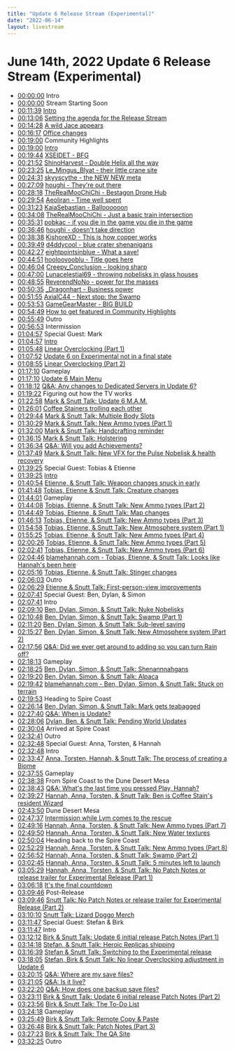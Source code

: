 ```yaml
---
title: "Update 6 Release Stream (Experimental)"
date: "2022-06-14"
layout: livestream
---
```

# June 14th, 2022 Update 6 Release Stream (Experimental)
* [00:00:00](https://youtu.be/Z6bo0pjYghk?t=0) Intro
* [00:00:00](https://youtu.be/Z6bo0pjYghk?t=0) Stream Starting Soon
* [00:11:39](https://youtu.be/Z6bo0pjYghk?t=699) [Intro](./transcriptions/yt-Z6bo0pjYghk,699.7833333333333,786.810265.md)
* [00:13:06](https://youtu.be/Z6bo0pjYghk?t=786) [Setting the agenda for the Release Stream](./transcriptions/yt-Z6bo0pjYghk,786.810265,868.48164.md)
* [00:14:28](https://youtu.be/Z6bo0pjYghk?t=868) [A wild Jace appears](./transcriptions/yt-Z6bo0pjYghk,868.48164,977.707106.md)
* [00:16:17](https://youtu.be/Z6bo0pjYghk?t=977) [Office changes](./transcriptions/yt-Z6bo0pjYghk,977.707106,1140.43303.md)
* [00:19:00](https://youtu.be/Z6bo0pjYghk?t=1140) Community Highlights
* [00:19:00](https://youtu.be/Z6bo0pjYghk?t=1140) [Intro](./transcriptions/yt-Z6bo0pjYghk,1140.43303,1184.362162.md)
* [00:19:44](https://youtu.be/Z6bo0pjYghk?t=1184) [XSEIDET - BFG](./transcriptions/yt-Z6bo0pjYghk,1184.362162,1312.8433587563136.md)
* [00:21:52](https://youtu.be/Z6bo0pjYghk?t=1312) [ShinoHarvest - Double Helix all the way](./transcriptions/yt-Z6bo0pjYghk,1312.8433587563136,1405.627833.md)
* [00:23:25](https://youtu.be/Z6bo0pjYghk?t=1405) [Le_Mingus_Blyat - their little crane site](./transcriptions/yt-Z6bo0pjYghk,1405.627833,1471.265766.md)
* [00:24:31](https://youtu.be/Z6bo0pjYghk?t=1471) [skyyscythe - the NEW NEW meta](./transcriptions/yt-Z6bo0pjYghk,1471.265766,1629.63152.md)
* [00:27:09](https://youtu.be/Z6bo0pjYghk?t=1629) [houghi - They're out there](./transcriptions/yt-Z6bo0pjYghk,1629.63152,1698.478271.md)
* [00:28:18](https://youtu.be/Z6bo0pjYghk?t=1698) [TheRealMooChiChi - Bestagon Drone Hub](./transcriptions/yt-Z6bo0pjYghk,1698.478271,1794.804943.md)
* [00:29:54](https://youtu.be/Z6bo0pjYghk?t=1794) [Aeoliran - Time well spent](./transcriptions/yt-Z6bo0pjYghk,1794.804943,1883.2504181419226.md)
* [00:31:23](https://youtu.be/Z6bo0pjYghk?t=1883) [KaiaSebastian - Balloooooon](./transcriptions/yt-Z6bo0pjYghk,1883.2504181419226,2048.792976.md)
* [00:34:08](https://youtu.be/Z6bo0pjYghk?t=2048) [TheRealMooChiChi - Just a basic train intersection](./transcriptions/yt-Z6bo0pjYghk,2048.792976,2131.967888.md)
* [00:35:31](https://youtu.be/Z6bo0pjYghk?t=2131) [pobkac - if you die in the game you die in the game](./transcriptions/yt-Z6bo0pjYghk,2131.967888,2206.250704893599.md)
* [00:36:46](https://youtu.be/Z6bo0pjYghk?t=2206) [houghi - doesn't take direction](./transcriptions/yt-Z6bo0pjYghk,2206.250704893599,2318.9930316634927.md)
* [00:38:38](https://youtu.be/Z6bo0pjYghk?t=2318) [KishoreXD - This is how copper works](./transcriptions/yt-Z6bo0pjYghk,2318.9930316634927,2389.83759.md)
* [00:39:49](https://youtu.be/Z6bo0pjYghk?t=2389) [d4ddycool - blue crater shenanigans](./transcriptions/yt-Z6bo0pjYghk,2389.83759,2547.4166666666665.md)
* [00:42:27](https://youtu.be/Z6bo0pjYghk?t=2547) [eightpointsinblue - What a save!](./transcriptions/yt-Z6bo0pjYghk,2547.4333333333334,2691.712668.md)
* [00:44:51](https://youtu.be/Z6bo0pjYghk?t=2691) [hooloovooblu - Title goes here](./transcriptions/yt-Z6bo0pjYghk,2691.712668,2764.016666666667.md)
* [00:46:04](https://youtu.be/Z6bo0pjYghk?t=2764) [Creepy_Conclusion - looking sharp](./transcriptions/yt-Z6bo0pjYghk,2764.0333333333333,2820.724064.md)
* [00:47:00](https://youtu.be/Z6bo0pjYghk?t=2820) [Lunacelestial69 - throwing nobelisks in glass houses](./transcriptions/yt-Z6bo0pjYghk,2820.724064,2935.383333333333.md)
* [00:48:55](https://youtu.be/Z6bo0pjYghk?t=2935) [ReverendNoNo - power for the masses](./transcriptions/yt-Z6bo0pjYghk,2935.4,3035.0666666666666.md)
* [00:50:35](https://youtu.be/Z6bo0pjYghk?t=3035) [_Dragonhart - Business power](./transcriptions/yt-Z6bo0pjYghk,3035.0833333333335,3115.133333333333.md)
* [00:51:55](https://youtu.be/Z6bo0pjYghk?t=3115) [AxialC44 - Next stop: the Swamp](./transcriptions/yt-Z6bo0pjYghk,3115.15,3233.1666666666665.md)
* [00:53:53](https://youtu.be/Z6bo0pjYghk?t=3233) [GameGearMaster - BIG BUILD](./transcriptions/yt-Z6bo0pjYghk,3233.1833333333334,3289.797885.md)
* [00:54:49](https://youtu.be/Z6bo0pjYghk?t=3289) [How to get featured in Community Highlights](./transcriptions/yt-Z6bo0pjYghk,3289.797885,3349.8166666666666.md)
* [00:55:49](https://youtu.be/Z6bo0pjYghk?t=3349) Outro
* [00:56:53](https://youtu.be/Z6bo0pjYghk?t=3413) Intermission
* [01:04:57](https://youtu.be/Z6bo0pjYghk?t=3897) Special Guest: Mark
* [01:04:57](https://youtu.be/Z6bo0pjYghk?t=3897) [Intro](./transcriptions/yt-Z6bo0pjYghk,3897.05,3948.074682.md)
* [01:05:48](https://youtu.be/Z6bo0pjYghk?t=3948) [Linear Overclocking (Part 1)](./transcriptions/yt-Z6bo0pjYghk,3948.074682,4072.730606.md)
* [01:07:52](https://youtu.be/Z6bo0pjYghk?t=4072) [Update 6 on Experimental not in a final state](./transcriptions/yt-Z6bo0pjYghk,4072.730606,4135.148343.md)
* [01:08:55](https://youtu.be/Z6bo0pjYghk?t=4135) [Linear Overclocking (Part 2)](./transcriptions/yt-Z6bo0pjYghk,4135.148343,4630.361819.md)
* [01:17:10](https://youtu.be/Z6bo0pjYghk?t=4630) Gameplay
* [01:17:10](https://youtu.be/Z6bo0pjYghk?t=4630) [Update 6 Main Menu](./transcriptions/yt-Z6bo0pjYghk,4630.361819,4660.md)
* [01:18:12](https://youtu.be/Z6bo0pjYghk?t=4692) [Q&A: Any changes to Dedicated Servers in Update 6?](./transcriptions/yt-Z6bo0pjYghk,4692.516695,4762.732307.md)
* [01:19:22](https://youtu.be/Z6bo0pjYghk?t=4762) Figuring out how the TV works
* [01:22:58](https://youtu.be/Z6bo0pjYghk?t=4978) [Mark & Snutt Talk: Update 6 M.A.M.](./transcriptions/yt-Z6bo0pjYghk,4978.238237,5274.167479.md)
* [01:26:01](https://youtu.be/Z6bo0pjYghk?t=5161) [Coffee Stainers trolling each other](./transcriptions/yt-Z6bo0pjYghk,5161.84648,5173.709039764452.md)
* [01:29:44](https://youtu.be/Z6bo0pjYghk?t=5384) [Mark & Snutt Talk: Multiple Body Slots](./transcriptions/yt-Z6bo0pjYghk,5384.647315267558,5429.263761.md)
* [01:30:29](https://youtu.be/Z6bo0pjYghk?t=5429) [Mark & Snutt Talk: New Ammo types (Part 1)](./transcriptions/yt-Z6bo0pjYghk,5429.263761,5482.26162.md)
* [01:32:00](https://youtu.be/Z6bo0pjYghk?t=5520) [Mark & Snutt Talk: Handcrafting reminder](./transcriptions/yt-Z6bo0pjYghk,5520.390357,5634.143527.md)
* [01:36:15](https://youtu.be/Z6bo0pjYghk?t=5775) [Mark & Snutt Talk: Holstering](./transcriptions/yt-Z6bo0pjYghk,5775.547437,5794.547222.md)
* [01:36:34](https://youtu.be/Z6bo0pjYghk?t=5794) [Q&A: Will you add Achievements?](./transcriptions/yt-Z6bo0pjYghk,5794.547222,5807.542091.md)
* [01:37:49](https://youtu.be/Z6bo0pjYghk?t=5869) [Mark & Snutt Talk: New VFX for the Pulse Nobelisk & health recovery](./transcriptions/yt-Z6bo0pjYghk,5869.254179,5926.311953.md)
* [01:39:25](https://youtu.be/Z6bo0pjYghk?t=5965) Special Guest: Tobias & Etienne
* [01:39:25](https://youtu.be/Z6bo0pjYghk?t=5965) [Intro](./transcriptions/yt-Z6bo0pjYghk,5965.883333333333,6054.512350962104.md)
* [01:40:54](https://youtu.be/Z6bo0pjYghk?t=6054) [Etienne, & Snutt Talk: Weapon changes snuck in early](./transcriptions/yt-Z6bo0pjYghk,6054.512350962104,6108.120519.md)
* [01:41:48](https://youtu.be/Z6bo0pjYghk?t=6108) [Tobias, Etienne & Snutt Talk: Creature changes](./transcriptions/yt-Z6bo0pjYghk,6108.120519,6241.976654.md)
* [01:44:01](https://youtu.be/Z6bo0pjYghk?t=6241) Gameplay
* [01:44:08](https://youtu.be/Z6bo0pjYghk?t=6248) [Tobias, Etienne, & Snutt Talk: New Ammo types (Part 2)](./transcriptions/yt-Z6bo0pjYghk,6248.647373115271,6289.66688.md)
* [01:44:49](https://youtu.be/Z6bo0pjYghk?t=6289) [Tobias, Etienne, & Snutt Talk: Map changes](./transcriptions/yt-Z6bo0pjYghk,6289.66688,6373.193114.md)
* [01:46:13](https://youtu.be/Z6bo0pjYghk?t=6373) [Tobias, Etienne, & Snutt Talk: New Ammo types (Part 3)](./transcriptions/yt-Z6bo0pjYghk,6373.193114,6898.664301.md)
* [01:54:58](https://youtu.be/Z6bo0pjYghk?t=6898) [Tobias, Etienne, & Snutt Talk: New Atmosphere system (Part 1)](./transcriptions/yt-Z6bo0pjYghk,6898.664301,6925.322579.md)
* [01:55:25](https://youtu.be/Z6bo0pjYghk?t=6925) [Tobias, Etienne, & Snutt Talk: New Ammo types (Part 4)](./transcriptions/yt-Z6bo0pjYghk,6925.322579,7226.165107.md)
* [02:00:26](https://youtu.be/Z6bo0pjYghk?t=7226) [Tobias, Etienne, & Snutt Talk: New Ammo types (Part 5)](./transcriptions/yt-Z6bo0pjYghk,7226.165107,7361.624166137895.md)
* [02:02:41](https://youtu.be/Z6bo0pjYghk?t=7361) [Tobias, Etienne, & Snutt Talk: New Ammo types (Part 6)](./transcriptions/yt-Z6bo0pjYghk,7361.624166137895,7516.174063735765.md)
* [02:04:46](https://youtu.be/Z6bo0pjYghk?t=7486) [blamehannah.com - Tobias, Etienne, & Snutt Talk: Looks like Hannah's been here](./transcriptions/yt-Z6bo0pjYghk,7486.864999,7516.174063735765.md)
* [02:05:16](https://youtu.be/Z6bo0pjYghk?t=7516) [Tobias, Etienne, & Snutt Talk: Stinger changes](./transcriptions/yt-Z6bo0pjYghk,7516.174063735765,7553.63476.md)
* [02:06:03](https://youtu.be/Z6bo0pjYghk?t=7563) Outro
* [02:06:29](https://youtu.be/Z6bo0pjYghk?t=7589) [Etienne & Snutt Talk: First-person-view improvements](./transcriptions/yt-Z6bo0pjYghk,7589.446724349895,7642.892665033142.md)
* [02:07:41](https://youtu.be/Z6bo0pjYghk?t=7661) Special Guest: Ben, Dylan, & Simon
* [02:07:41](https://youtu.be/Z6bo0pjYghk?t=7661) Intro
* [02:09:10](https://youtu.be/Z6bo0pjYghk?t=7750) [Ben, Dylan, Simon, & Snutt Talk: Nuke Nobelisks](./transcriptions/yt-Z6bo0pjYghk,7750.400283043454,7848.671851.md)
* [02:10:48](https://youtu.be/Z6bo0pjYghk?t=7848) [Ben, Dylan, Simon, & Snutt Talk: Swamp (Part 1)](./transcriptions/yt-Z6bo0pjYghk,7848.671851,7880.700814.md)
* [02:11:20](https://youtu.be/Z6bo0pjYghk?t=7880) [Ben, Dylan, Simon, & Snutt Talk: Sub-level saving](./transcriptions/yt-Z6bo0pjYghk,7880.700814,8119.876516.md)
* [02:15:27](https://youtu.be/Z6bo0pjYghk?t=8127) [Ben, Dylan, Simon, & Snutt Talk: New Atmosphere system (Part 2)](./transcriptions/yt-Z6bo0pjYghk,8127.107961730213,8276.579761613913.md)
* [02:17:56](https://youtu.be/Z6bo0pjYghk?t=8276) [Q&A: Did we ever get around to adding so you can turn Rain off?](./transcriptions/yt-Z6bo0pjYghk,8276.579761613913,8293.536733681256.md)
* [02:18:13](https://youtu.be/Z6bo0pjYghk?t=8293) Gameplay
* [02:18:25](https://youtu.be/Z6bo0pjYghk?t=8305) [Ben, Dylan, Simon, & Snutt Talk: Shenannnahgans](./transcriptions/yt-Z6bo0pjYghk,8305.051700759544,8360.260447025314.md)
* [02:19:20](https://youtu.be/Z6bo0pjYghk?t=8360) [Ben, Dylan, Simon, & Snutt Talk: Alpaca](./transcriptions/yt-Z6bo0pjYghk,8360.260447025314,8382.181263.md)
* [02:19:42](https://youtu.be/Z6bo0pjYghk?t=8382) [blamehannah.com - Ben, Dylan, Simon, & Snutt Talk: Stuck on terrain](./transcriptions/yt-Z6bo0pjYghk,8382.181263,8393.711847.md)
* [02:19:53](https://youtu.be/Z6bo0pjYghk?t=8393) Heading to Spire Coast
* [02:26:14](https://youtu.be/Z6bo0pjYghk?t=8774) [Ben, Dylan, Simon, & Snutt Talk: Mark gets teabagged](./transcriptions/yt-Z6bo0pjYghk,8774.878131481233,8803.197909.md)
* [02:27:40](https://youtu.be/Z6bo0pjYghk?t=8860) [Q&A: When is Update?](./transcriptions/yt-Z6bo0pjYghk,8860.29394891813,8878.897685.md)
* [02:28:06](https://youtu.be/Z6bo0pjYghk?t=8886) [Dylan, Ben, & Snutt Talk: Pending World Updates](./transcriptions/yt-Z6bo0pjYghk,8886.005450750474,9004.46764630931.md)
* [02:30:04](https://youtu.be/Z6bo0pjYghk?t=9004) Arrived at Spire Coast
* [02:32:41](https://youtu.be/Z6bo0pjYghk?t=9161) Outro
* [02:32:48](https://youtu.be/Z6bo0pjYghk?t=9168) Special Guest: Anna, Torsten, & Hannah
* [02:32:48](https://youtu.be/Z6bo0pjYghk?t=9168) Intro
* [02:33:47](https://youtu.be/Z6bo0pjYghk?t=9227) [Anna, Torsten, Hannah, & Snutt Talk: The process of creating a Biome](./transcriptions/yt-Z6bo0pjYghk,9227.432111585491,9475.321543130778.md)
* [02:37:55](https://youtu.be/Z6bo0pjYghk?t=9475) Gameplay
* [02:38:38](https://youtu.be/Z6bo0pjYghk?t=9518) From Spire Coast to the Dune Desert Mesa
* [02:38:43](https://youtu.be/Z6bo0pjYghk?t=9523) [Q&A: What's the last time you pressed Play, Hannah?](./transcriptions/yt-Z6bo0pjYghk,9523.688078239968,9567.631431211938.md)
* [02:39:27](https://youtu.be/Z6bo0pjYghk?t=9567) [Hannah, Anna, Torsten, & Snutt Talk: Ben is Coffee Stain's resident Wizard](./transcriptions/yt-Z6bo0pjYghk,9567.631431211938,9592.447603.md)
* [02:43:50](https://youtu.be/Z6bo0pjYghk?t=9830) Dune Desert Mesa
* [02:47:37](https://youtu.be/Z6bo0pjYghk?t=10057) [Intermission while Lym comes to the rescue](./transcriptions/yt-Z6bo0pjYghk,10057.633333333333,10156.242717564744.md)
* [02:49:16](https://youtu.be/Z6bo0pjYghk?t=10156) [Hannah, Anna, Torsten, & Snutt Talk: New Ammo types (Part 7)](./transcriptions/yt-Z6bo0pjYghk,10156.242717564744,10190.03842753694.md)
* [02:49:50](https://youtu.be/Z6bo0pjYghk?t=10190) [Hannah, Anna, Torsten, & Snutt Talk: New Water textures](./transcriptions/yt-Z6bo0pjYghk,10190.03842753694,10204.502641.md)
* [02:50:04](https://youtu.be/Z6bo0pjYghk?t=10204) Heading back to the Spire Coast
* [02:52:29](https://youtu.be/Z6bo0pjYghk?t=10349) [Hannah, Anna, Torsten, & Snutt Talk: New Ammo types (Part 8)](./transcriptions/yt-Z6bo0pjYghk,10349.995612388688,10612.487054.md)
* [02:56:52](https://youtu.be/Z6bo0pjYghk?t=10612) [Hannah, Anna, Torsten, & Snutt Talk: Swamp (Part 2)](./transcriptions/yt-Z6bo0pjYghk,10612.487054,10965.503248.md)
* [03:02:45](https://youtu.be/Z6bo0pjYghk?t=10965) [Hannah, Anna, Torsten, & Snutt Talk: 5 minutes left to launch](./transcriptions/yt-Z6bo0pjYghk,10965.503248,11129.395503.md)
* [03:05:29](https://youtu.be/Z6bo0pjYghk?t=11129) [Hannah, Anna, Torsten, & Snutt Talk: No Patch Notes or release trailer for Experimental Release (Part 1)](./transcriptions/yt-Z6bo0pjYghk,11129.395503,11178.812064025835.md)
* [03:06:18](https://youtu.be/Z6bo0pjYghk?t=11178) [It's the final countdown](./transcriptions/yt-Z6bo0pjYghk,11178.812064025835,11386.312668.md)
* [03:09:46](https://youtu.be/Z6bo0pjYghk?t=11386) Post-Release
* [03:09:46](https://youtu.be/Z6bo0pjYghk?t=11386) [Snutt Talk: No Patch Notes or release trailer for Experimental Release (Part 2)](./transcriptions/yt-Z6bo0pjYghk,11386.312668,11409.830664.md)
* [03:10:10](https://youtu.be/Z6bo0pjYghk?t=11410) [Snutt Talk: Lizard Doggo Merch](./transcriptions/yt-Z6bo0pjYghk,11410.623226,11507.083333333334.md)
* [03:11:47](https://youtu.be/Z6bo0pjYghk?t=11507) Special Guest: Stefan & Birk
* [03:11:47](https://youtu.be/Z6bo0pjYghk?t=11507) Intro
* [03:12:12](https://youtu.be/Z6bo0pjYghk?t=11532) [Birk & Snutt Talk: Update 6 initial release Patch Notes (Part 1)](./transcriptions/yt-Z6bo0pjYghk,11532.219201680113,11658.757419.md)
* [03:14:18](https://youtu.be/Z6bo0pjYghk?t=11658) [Stefan, & Snutt Talk: Heroic Replicas shipping](./transcriptions/yt-Z6bo0pjYghk,11658.757419,11799.808154328772.md)
* [03:16:39](https://youtu.be/Z6bo0pjYghk?t=11799) [Stefan & Snutt Talk: Switching to the Experimental release](./transcriptions/yt-Z6bo0pjYghk,11799.808154328772,11885.578509564815.md)
* [03:18:05](https://youtu.be/Z6bo0pjYghk?t=11885) [Stefan, Birk & Snutt Talk: No linear Overclocking adjustment in Update 6](./transcriptions/yt-Z6bo0pjYghk,11885.578509564815,12015.144401285379.md)
* [03:20:15](https://youtu.be/Z6bo0pjYghk?t=12015) [Q&A: Where are my save files?](./transcriptions/yt-Z6bo0pjYghk,12015.144401285379,12065.79417320965.md)
* [03:21:05](https://youtu.be/Z6bo0pjYghk?t=12065) [Q&A: Is it live?](./transcriptions/yt-Z6bo0pjYghk,12065.79417320965,12140.575992.md)
* [03:22:20](https://youtu.be/Z6bo0pjYghk?t=12140) [Q&A: How does one backup save files?](./transcriptions/yt-Z6bo0pjYghk,12140.575992,12189.344749108253.md)
* [03:23:11](https://youtu.be/Z6bo0pjYghk?t=12191) [Birk & Snutt Talk: Update 6 initial release Patch Notes (Part 2)](./transcriptions/yt-Z6bo0pjYghk,12191.890509,12236.083333333334.md)
* [03:23:56](https://youtu.be/Z6bo0pjYghk?t=12236) [Birk & Snutt Talk: The To-Do List](./transcriptions/yt-Z6bo0pjYghk,12236.083333333334,12349.200313.md)
* [03:24:18](https://youtu.be/Z6bo0pjYghk?t=12258) Gameplay
* [03:25:49](https://youtu.be/Z6bo0pjYghk?t=12349) [Birk & Snutt Talk: Remote Copy & Paste](./transcriptions/yt-Z6bo0pjYghk,12349.200313,12408.3994536901.md)
* [03:26:48](https://youtu.be/Z6bo0pjYghk?t=12408) [Birk & Snutt Talk: Patch Notes (Part 3)](./transcriptions/yt-Z6bo0pjYghk,12408.3994536901,12443.883891.md)
* [03:27:23](https://youtu.be/Z6bo0pjYghk?t=12443) [Birk & Snutt Talk: The QA Site](./transcriptions/yt-Z6bo0pjYghk,12443.883891,12745.175684365211.md)
* [03:32:25](https://youtu.be/Z6bo0pjYghk?t=12745) Outro
